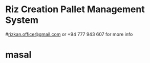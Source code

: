 # Riz Creation Pallet Management System
#rizkan.office@gmail.com or +94 777 943 607 for more info
# masal
